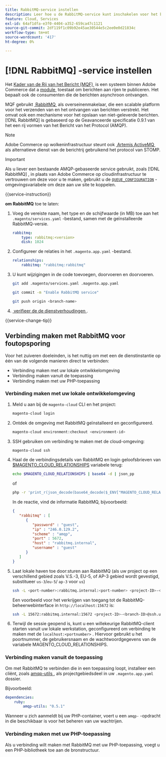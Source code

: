 ```yaml
---
title: RabbitMQ-service instellen
description: Leer hoe u de RabbitMQ-service kunt inschakelen voor het beheren van berichtenrijen voor Adobe Commerce op cloudinfrastructuur.
feature: Cloud, Services
exl-id: 64af1dfa-e3f0-4404-a352-659ca47c1121
source-git-commit: 2df119f1c09b92e45ae30544e5c2ee0e0d21834c
workflow-type: tm+mt
source-wordcount: '417'
ht-degree: 0%

---
```


# [!DNL RabbitMQ] -service instellen

Het [&#x200B; Kader van de Rij van het Bericht (MQF) &#x200B;](https://experienceleague.adobe.com/docs/commerce-operations/configuration-guide/message-queues/message-queue-framework.html) is een systeem binnen Adobe Commerce dat a [&#x200B; module &#x200B;](https://experienceleague.adobe.com/en/docs/commerce-operations/implementation-playbook/glossary#module) toestaat om berichten aan rijen te publiceren. Het bepaalt ook de consumenten die de berichten asynchroon ontvangen.

MQF gebruikt [&#x200B; RabbitMQ &#x200B;](https://www.rabbitmq.com/) als overseinenmakelaar, die een scalable platform voor het verzenden van en het ontvangen van berichten verstrekt. Het omvat ook een mechanisme voor het opslaan van niet-geleverde berichten. [!DNL RabbitMQ] is gebaseerd op de Geavanceerde specificatie 0.9.1 van het een rij vormen van het Bericht van het Protocol (AMQP).

>[!NOTE]
>
>Adobe Commerce op wolkeninfrastructuur steunt ook [&#x200B; Artemis ActiveMQ &#x200B;](activemq.md) als alternatieve dienst van de berichtrij gebruikend het protocol van STOMP.

>[!IMPORTANT]
>
>Als u liever een bestaande AMQP-gebaseerde service gebruikt, zoals [!DNL RabbitMQ] , in plaats van Adobe Commerce op cloudinfrastructuur te vertrouwen om deze voor u te maken, gebruikt u de [`QUEUE_CONFIGURATION`](../environment/variables-deploy.md#queue_configuration) -omgevingsvariabele om deze aan uw site te koppelen.

{{service-instruction}}

**om RabbitMQ** toe te laten:

1. Voeg de vereiste naam, het type en de schijfwaarde (in MB) toe aan het `.magento/services.yaml` -bestand, samen met de geïnstalleerde RabbitMQ-versie.

   ```yaml
   rabbitmq:
       type: rabbitmq:<version>
       disk: 1024
   ```

1. Configureer de relaties in het `.magento.app.yaml` -bestand.

   ```yaml
   relationships:
       rabbitmq: "rabbitmq:rabbitmq"
   ```

1. U kunt wijzigingen in de code toevoegen, doorvoeren en doorvoeren.

   ```bash
   git add .magento/services.yaml .magento.app.yaml
   ```

   ```bash
   git commit -m "Enable RabbitMQ service"
   ```

   ```bash
   git push origin <branch-name>
   ```

1. [&#x200B; verifieer de de dienstverhoudingen &#x200B;](services-yaml.md#service-relationships).

{{service-change-tip}}

## Verbinding maken met RabbitMQ voor foutopsporing

Voor het zuiveren doeleinden, is het nuttig om met een de dienstinstantie op één van de volgende manieren direct te verbinden:

- Verbinding maken met uw lokale ontwikkelomgeving
- Verbinding maken vanuit de toepassing
- Verbinding maken met uw PHP-toepassing

### Verbinding maken met uw lokale ontwikkelomgeving

1. Meld u aan bij de `magento-cloud` CLI en het project:

   ```bash
   magento-cloud login
   ```

1. Ontdek de omgeving met RabbitMQ geïnstalleerd en geconfigureerd.

   ```bash
   magento-cloud environment:checkout <environment-id>
   ```

1. SSH gebruiken om verbinding te maken met de cloud-omgeving:

   ```bash
   magento-cloud ssh
   ```

1. Haal de de verbindingsdetails van RabbitMQ en login geloofsbrieven van [$MAGENTO_CLOUD_RELATIONSHIPS &#x200B;](../application/properties.md#relationships) variabele terug:

   ```bash
   echo $MAGENTO_CLOUD_RELATIONSHIPS | base64 -d | json_pp
   ```

   of

   ```bash
   php -r 'print_r(json_decode(base64_decode($_ENV["MAGENTO_CLOUD_RELATIONSHIPS"])));'
   ```

   In de reactie, vind de informatie RabbitMQ, bijvoorbeeld:

   ```json
   {
      "rabbitmq" : [
         {
            "password" : "guest",
            "ip" : "246.0.129.2",
            "scheme" : "amqp",
            "port" : 5672,
            "host" : "rabbitmq.internal",
            "username" : "guest"
         }
      ]
   }
   ```

1. Laat lokale haven toe door:sturen aan RabbitMQ (als uw project op een verschillend gebied zoals V.S.-3, EU-5, of AP-3 gebied wordt gevestigd, substitueer ``us-3``/``eu-5``/ ``ap-3`` voor ``us``)

   ```bash
   ssh -L <port-number>:rabbitmq.internal:<port-number> <project-ID>-<branch-ID>@ssh.us.magentosite.cloud
   ```

   Een voorbeeld voor het verkrijgen van toegang tot de RabbitMQ-beheerwebinterface in `http://localhost:15672` is:

   ```bash
   ssh -L 15672:rabbitmq.internal:15672 <project-ID>-<branch-ID>@ssh.us.magentosite.cloud
   ```

1. Terwijl de sessie geopend is, kunt u een willekeurige RabbitMQ-client starten vanuit uw lokale werkstation, geconfigureerd om verbinding te maken met de `localhost:<portnumber>` . Hiervoor gebruikt u het poortnummer, de gebruikersnaam en de wachtwoordgegevens van de variabele MAGENTO_CLOUD_RELATIONSHIPS.

### Verbinding maken vanuit de toepassing

Om met RabbitMQ te verbinden die in een toepassing loopt, installeer een cliënt, zoals [&#x200B; amqp-utils &#x200B;](https://github.com/dougbarth/amqp-utils), als projectgebiedsdeel in uw `.magento.app.yaml` dossier.

Bijvoorbeeld:

```yaml
dependencies:
    ruby:
        amqp-utils: "0.5.1"
```

Wanneer u zich aanmeldt bij uw PHP-container, voert u een `amqp-` -opdracht in die beschikbaar is voor het beheren van uw wachtrijen.

### Verbinding maken met uw PHP-toepassing

Als u verbinding wilt maken met RabbitMQ met uw PHP-toepassing, voegt u een PHP-bibliotheek toe aan de bronstructuur.
